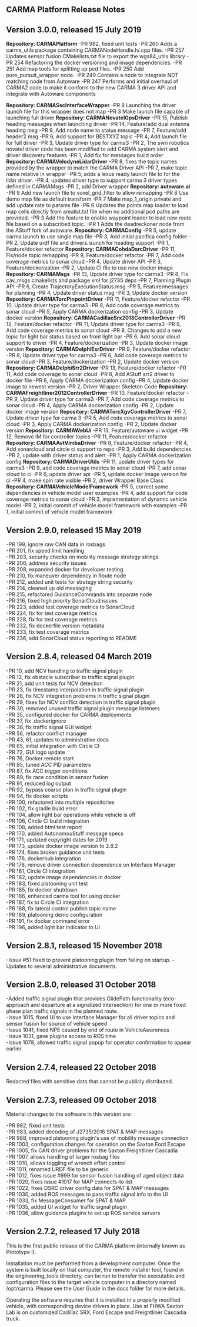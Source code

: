 CARMA Platform Release Notes
----------------------------

Version 3.0.0, released 15 July 2019 
----------------------------------- 
**Repository: CARMAPlatform**
-PR 982, fixed unit tests 
-PR 260 Adds a carma_utils package containing CARMANodeHandle.h/.cpp files.
-PR 257 Updates sensor fusion CMakelists.txt file to export the wgs84_utils library
-PR 254 Refactoring the docker versioning and image dependencies.
-PR 251 Add map tools for splitting up pcd files.
-PR 250 Add pure_pursuit_wrapper node.
-PR 249 Contains a node to integrate NDT matching node from Autoware
-PR 247 Performs and initial overhaul of CARMA2 code to make it conform to the new CARMA 3 driver API and integrate with Autoware components















**Repository: CARMASscInterfaceWrapper**
-PR 8 Launching the driver launch file for this wrapper does not map
-PR 3 Make launch file capable of launching full driver
**Repository: CARMANovatelGpsDriver**
-PR 15, Publish heading messages when launching driver
-PR 14, Feature/add dual antenna heading msg
-PR 9, Add node name to status message
-PR 7, Feature/add header2 msg
-PR 6, Add support for BESTXYZ topic
-PR 4, Add launch file for full driver
-PR 3, Update driver type for carma3
-PR 2, The swri robotics novatel driver code has been modified to add CARMA system alert and driver discovery features
-PR 1, Add fix for messages build order
**Repository: CARMAVelodyneLidarDriver**
-PR 8, fixes the topic names provided by the wrapper to match the CARMA Driver API
-PR 7, make topic name relative in wrapper
-PR 5, adds a lexus ready launch file to for the lidar driver.
-PR 4, updates driver type to support carma 3 driver types defined in CARMAMsgs
-PR 2, add Driver wrapper
**Repository: autoware.ai**
-PR 9 Add new launch file to voxel_grid_filter to allow remapping
-PR 8 Use demo map file as default transform
-PR 7 Make map_1_origin private and add update rate to params file
-PR 6 Updates the points map loader to load map cells directly from arealist.txt file when no additional pcd paths are provided.
-PR 3 Add the feature to enable waypoint loader to load new route file based on a subscribed topic.
-PR 1 Adds the deadreckoner node from the AStuff fork of autoware.
**Repository: CARMAConfig**
-PR 5, update carma.launch to use single map file
-PR 3, Add initial pacifica config folder
-PR 2, Update urdf file and drivers.launch for heading support
-PR 1, Feature/docker refactor
**Repository: CARMACohdaDsrcDriver**
-PR 11, Fix/node topic remapping
-PR 9, Feature/docker refactor
-PR 7, Add code coverage metrics to sonar cloud
-PR 4, Update driver API
-PR 3, Feature/dockerization
-PR 2, Update CI file to use new docker image
**Repository: CARMAMsgs**
-PR 13, Update driver type for carma3
-PR 8, Fix cav_msgs cmakelists and package xml for j2735 deps 
-PR 7, Planning Plugin API 
-PR 6, Create TrajectoryExecutionStatus.msg 
-PR 5, Feature/messages for planning
-PR 4, Update driver status msg
-PR 3, Update docker version
**Repository: CARMATorcPinpointDriver**
-PR 11, Feature/docker refactor
-PR 10, Update driver type for carma3
-PR 8, Add code coverage metrics to sonar cloud
-PR 5, Apply CARMA dockerization config
-PR 3, Update docker version
**Repository: CARMACadillacSrx2013ControllerDriver**
-PR 12, Feature/docker refactor
-PR 11, Update driver type for carma3
-PR 9, Add code coverage metrics to sonar cloud
-PR 8, Changes to add a new topic for light bar status based on front light bar 
-PR 6, Add sonar cloud support to driver 
-PR 4, Feature/dockerization
-PR 3, Update docker image version
**Repository: CARMADelphiEsrDriver**
-PR 9, Feature/docker refactor
-PR 8, Update driver type for carma3
-PR 6, Add code coverage metrics to sonar cloud
-PR 3, Feature/dockerization
-PR 2, Update docker version
**Repository: CARMADelphiSrr2Driver**
-PR 13, Feature/docker refactor
-PR 11, Add code coverage to sonar cloud
-PR 8, Add AStuff srr2 driver to docker file
-PR 6, Apply CARMA dockerization config
-PR 4, Update docker image to newest version
-PR 2, Driver Wrapper Skeleton Code
**Repository: CARMAFreightliner2012ControllerDriver**
-PR 10, Feature/docker refactor
-PR 9, Update driver type for carma3
-PR 7, Add code coverage metrics to sonar cloud
-PR 4, Apply CARMA dockerization config
-PR 2, Update docker image version
**Repository: CARMATorcXgvControllerDriver**
-PR 7, Update driver type for carma 3
-PR 5, Add code coverage metrics to sonar cloud
-PR 3, Apply CARMA dockerization config
-PR 2, Update docker version
**Repository: CARMAWebUi**
-PR 13, Feature/autoware ui widget
-PR 12, Remove IM for controller topics
-PR 11, Feature/docker refactor
**Repository: CARMAAvtVimbaDriver**
-PR 8, Feature/docker refactor
-PR 4, Add sonarcloud and circle ci support to repo
-PR 3, Add build dependencies
-PR 2, update with driver status and alert
-PR 1, Apply CARMA dockerization config
**Repository: CARMADriverUtils**
-PR 11, update driver types for carma3
-PR 9, add code coverage metrics to sonar cloud
-PR 7, add sonar cloud to ci 
-PR 6, update driver api 
-PR 5, update docker image version for ci
-PR 4, make spin rate visible
-PR 2, driver Wrapper Base Class
**Repository: CARMAVehicleModelFramework**
-PR 5, correct some dependencies in vehicle model user examples
-PR 4, add support for code coverage metrics to sonar cloud
-PR 3, implementation of dynamic vehicle model
-PR 2, initial commit of vehicle model framework with examples
-PR 1, initial commit of vehicle model framework

Version 2.9.0, released 15 May 2019 
----------------------------------- 

-PR 199, ignore raw CAN data in rosbags  
-PR 201, fix speed limit handling  
-PR 203, security checks on mobility message strategy strings  
-PR 206, address security issues  
-PR 208, expanded docker for developer testing  
-PR 210, fix maneuver dependency in Route node  
-PR 212, added unit tests for strategy string security  
-PR 214, cleaned up old messaging  
-PR 215, refactored GuidanceCommands into separate node  
-PR 216, fixed high priority SonarCloud issues  
-PR 223, added test coverage metrics to SonarCloud  
-PR 224, fix for test coverage metrics  
-PR 228, fix for test coverage metrics  
-PR 232, fix dockerfile version metadata  
-PR 233, fix test coverage metrics  
-PR 236, add SonarCloud status reporting to README

Version 2.8.4, released 04 March 2019 
------------------------------------- 

-PR 10, add NCV handling to traffic signal plugin  
-PR 12, fix obstacle subscriber to traffic signal plugin  
-PR 21, add unit tests for NCV detection  
-PR 23, fix timestamp interpolation in traffic signal plugin  
-PR 28, fix NCV integration problems in traffic signal plugin  
-PR 29, fixes for NCV conflict detection in traffic signal plugin  
-PR 30, removed unused traffic signal plugin message listeners  
-PR 35, configured docker for CARMA deployments  
-PR 37, fix .dockerignore  
-PR 38, fix traffic signal GUI widget  
-PR 56, refactor conflict manager  
-PR 43, 61, updates to administrative docs  
-PR 65, initial integration with Circle CI  
-PR 72, GUI logo update  
-PR 76, Docker remote start  
-PR 85, tuned ACC PID parameters  
-PR 87, fix ACC trigger conditions  
-PR 89, fix race condition in sensor fusion  
-PR 91, reduced log output  
-PR 92, bypass coarse plan in traffic signal plugin  
-PR 94, fix docker scripts  
-PR 100, refactored into multiple repositories  
-PR 102, fix gradle build error  
-PR 104, allow light bar operations while vehicle is off  
-PR 106, Circle CI build integration  
-PR 108, added html test report  
-PR 170, added AutonomouStuff message specs  
-PR 171, updated copyright dates for 2019  
-PR 173, update docker image version to 2.8.2  
-PR 174, fixes broken guidance unit tests  
-PR 176, dockerhub integration  
-PR 178, remove driver connection dependence on Interface Manager  
-PR 181, Circle CI integration  
-PR 182, update image dependencies in docker  
-PR 183, fixed platooning unit test  
-PR 185, fix docker shutdown  
-PR 186, enhanced carma tool for using docker  
-PR 187, fix to Circle CI integration  
-PR 188, fix lateral control publish topic name  
-PR 189, platooning demo configuration  
-PR 191, fix docker command error  
-PR 196, added light bar indicator to UI  

Version 2.8.1, released 15 November 2018  
----------------------------------------  

-Issue #51 fixed to prevent platooning plugin from failing on startup.
-Updates to several administrative documents.

Version 2.8.0, released 31 October 2018
---------------------------------------

-Added traffic signal plugin that provides GlidePath functionality (eco-approach and
 departure at a signalized intersection) for one or more fixed phase plan traffic signals 
 in the planned route.  
-Issue 1015, fixed UI to use Interface Manager for all driver topics and sensor fusion for
 source of vehicle speed  
-Issue 1041, fixed NPE caused by end of route in VehicleAwareness  
-Issue 1031, gave plugins access to ROS time  
-Issue 1078, allowed traffic signal popup for operator confirmation to appear earlier  

Version 2.7.4, released 22 October 2018
---------------------------------------

Redacted files with sensitive data that cannot be publicly distributed.


Version 2.7.3, released 09 October 2018
---------------------------------------

Material changes to the software in this version are:

-PR 982, fixed unit tests  
-PR 983, added decoding of J2735/2016 SPAT & MAP messages  
-PR 988, improved platooning plugin's use of mobility message connection  
-PR 1003, configuration changes for operation on the Saxton Ford Escape  
-PR 1005, fix CAN driver problems for the Saxton Freightliner Cascadia  
-PR 1007, allows handling of larger rosbag files  
-PR 1010, allows toggling of wrench effort control  
-PR 1011, renamed URDF file to be generic  
-PR 1012, fixes issue #999 for sensor fusion handling of aged object data  
-PR 1020, fixes issue #1017 for MAP connects-to list  
-PR 1022, fixes DSRC driver config data for SPAT & MAP messages  
-PR 1030, added ROS messages to pass traffic signal info to the UI  
-PR 1033, fix MessageConsumer for SPAT & MAP  
-PR 1035, added UI widget for traffic signal plugin  
-PR 1036, allow guidance plugins to set up ROS service servers  


Version 2.7.2, released 17 July 2018
------------------------------------

This is the first public release of the CARMA platform (internally known as Prototype I).

Installation must be performed from a development computer.  Once the system is built 
locally on that computer, the remote installer tool, found in the engineering_tools 
directory, can be run to transfer the executable and configuration files to the target 
vehicle computer in a directory named /opt/carma. Please see the User Guide in the docs
folder for more details.

Operating the software requires that it is installed in a properly modified vehicle, with
corresponding device drivers in place.  Use at FHWA Saxton Lab is on customized Cadillac SRX, 
Ford Escape and Freightliner Cascadia truck.   
